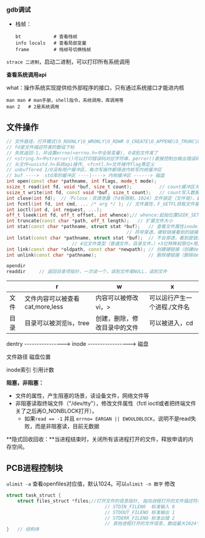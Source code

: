 ### gdb调试

- 栈帧：

  ```shell
  bt 			# 查看栈帧
  info locals	# 查看局部变量
  frame 		# 栈帧号切换栈帧
  ```

`strace 二进制`，启动二进制，可以打印所有系统调用

**查看系统调用api**

what：操作系统实现提供给外部程序的接口，只有通过系统接口才能进内核

```
man man	# man手册，shell指令，系统调用，库调用等
man 2	# 2是系统调用
```

## 文件操作

```c++
// 文件路径，打开模式(O_RDONLY|O_WRONLY|O_RDWR O_CREATE|O_APPEND|O_TRUNC|O_EXC:|O_NONBLOCK)，创建文件的访问权限（rws, 受umask影响）
// fd是文件描述符表的数组下标
// 失败返回-1，并设置errno(<errno.h>中全局变量), 0读到文件尾了
// <string.h>中strerror()可以打印错误码对应字符串，perror()直接控制台输出错误码
// 头文件<unistd.h>系统api操作, <fcntl.h>文件操作flag等定义
// unbuffered I/O没有用户缓冲区，每次写操作都得进内核写内核缓冲区
// buf ---->  std库的缓冲区 ----|----> 内核缓冲区 ------> 磁盘
int open(const char *pathname, int flags, mode_t mode); 
ssize_t read(int fd, void *buf, size_t count);			// count缓冲区大小
ssize_t write(int fd, const void *buf, size_t count);	// count写入数据大小
int close(int fd);	// 不close：资源泄露（fd有限制，1024）文件锁定（文件锁），数据丢失（写操作在close时才刷新到磁盘上）
int fcntl(int fd, int cmd, ... /* arg */ );	// 文件属性，F_GETFL获取文件属性，F_SETFL设置文件属性（位图）
int ioctl(int d, int request, ...);
off_t lseek(int fd, off_t offset, int whence);// whence:起始位置SEEK_SET/SEEK_CUR/SEEK_END,返回的是相较于文件起始位置的偏移。读写用同一个偏移。可以用于获取文件大小（0,SEEK_END返回值），扩展文件大小(扩展大小,SEEK_END，偏移之后必须有io操作)
int truncate(const char *path, off_t length);	// 扩展文件大小
int stat(const char *pathname, struct stat *buf);	// 查看文件属性inode，文件类型
											// 符号穿透，硬软链接看到的链接之后的文件属性
int lstat(const char *pathname, struct stat *buf);	// 不会穿透，看到是链接文件
						// 4位文件类型（普通文件，目录文件，）+3位特殊权限位+用户rwx组rwx其他rwx
int link(const char *oldpath, const char *newpath);	// 创建硬链接（创建dentry）
int unlink(const char *pathname);					// 删除硬链接（删除dentry，系统等所有打开该文件的进程关闭该文件，才会挑时间释放掉）

opendir
readdir		// 返回目录项指针，一次读一个，读到文件尾NULL，读到文件
```

|      | r                               | w                            | x                            |
| ---- | ------------------------------- | ---------------------------- | ---------------------------- |
| 文件 | 文件内容可以被查看cat,more,less | 内容可以被修改vi，>          | 可以运行产生一个进程./文件名 |
| 目录 | 目录可以被浏览ls，tree          | 创建，删除，修改目录中的文件 | 可以被进入，cd               |



dentry ---------------->    inode  -----------------> 磁盘

文件路径                       磁盘位置                    

inode索引					引用计数



**阻塞，非阻塞：**

- 文件的属性，产生阻塞的场景，读设备文件，网络文件等
- 非阻塞读取终端文件（"/dev/tty"），修改文件属性（fctl ioctl或者把终端文件关了之后再O_NONBLOCK打开）。
  - 如果`read == -1`  并且 `errno= EARGAN || EWOULDBLOCK`，说明不是read失败，而是非阻塞读，目前无数据

**隐式回收回收：**当进程结束时，关闭所有该进程打开的文件，释放申请的内存空间。

## PCB进程控制块

`ulimit -a` 查看openfiles对应值，默认1024。可以`ulimit -n 数字` 修改

```c++
struct task_struct {
	struct files_struct *files;//打开文件的信息指针, 指向进程打开的文件描述符表(数组)
    						   		// STDIN_FILENO  标准输入 0
    								// STDOUT_FILENO 标准输出 1
    								// STDERR_FILENO 标准出错 2
    								// 其他进程打开的文件信息，数组最大1024个
}	// 结构体
```

